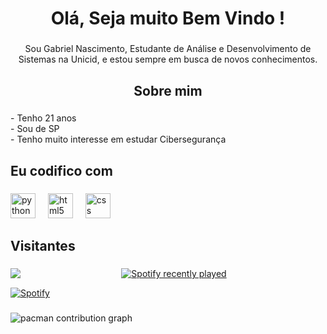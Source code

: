 <h1 align="center">Olá, Seja muito Bem Vindo !</h1>

###

<p align="center">Sou Gabriel Nascimento, Estudante de Análise e Desenvolvimento de Sistemas na Unicid, e estou sempre em busca de novos conhecimentos.</p>

###

<h2 align="center">Sobre mim</h2>

###

<p align="left">- Tenho 21 anos<br>- Sou de SP<br>- Tenho muito interesse em estudar Cibersegurança</p>

###

<h2 align="left">Eu codifico com</h2>

###

<div align="left">
  <img src="https://cdn.jsdelivr.net/gh/devicons/devicon/icons/python/python-original.svg" height="40" alt="python logo"  />
  <img width="12" />
  <img src="https://cdn.jsdelivr.net/gh/devicons/devicon/icons/html5/html5-original.svg" height="40" alt="html5 logo"  />
  <img width="12" />
  <img src="https://cdn.jsdelivr.net/gh/devicons/devicon/icons/css3/css3-original.svg" height="40" alt="css logo"  />
</div>

###

<h2 align="left">Visitantes</h2>

###

<img align="left" src="https://visitor-badge.laobi.icu/badge?page_id=DevNask.DevNask&left_color=blue&right_color=yellow&left_text=visualiza%C3%A7%C3%A3o%20de%20perfil"  />

###

<div align="center">
  <a href="https://open.spotify.com/user/gameplayshow2" target ="next">
    <img src="https://spotify-recently-played-readme.vercel.app/api?user=Nascimento&count=4&unique=false" alt="Spotify recently played"  />
  </a>
</div>

[![Spotify](https://img.shields.io/badge/-Spotify-black?style=flat&logo=spotify&logoColor=green)](https://open.spotify.com/user/gameplayshow2)

###

<picture>
  <source media="(prefers-color-scheme: dark)" srcset="https://raw.githubusercontent.com/DevNask/DevNask/output/pacman-contribution-graph-dark.svg">
  <source media="(prefers-color-scheme: light)" srcset="https://raw.githubusercontent.com/DevNask/DevNask/output/pacman-contribution-graph.svg">
  <img alt="pacman contribution graph" src="https://raw.githubusercontent.com/DevNask/DevNask/output/pacman-contribution-graph.svg">
</picture>

###
